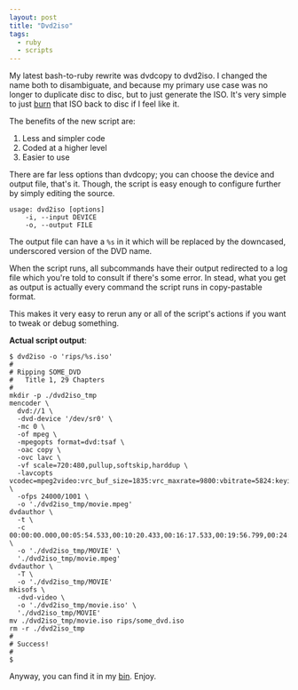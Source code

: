```yaml
---
layout: post
title: "Dvd2iso"
tags:
  - ruby
  - scripts
---
```


My latest bash-to-ruby rewrite was dvdcopy to dvd2iso. I changed the 
name both to disambiguate, and because my primary use case was no longer 
to duplicate disc to disc, but to just generate the ISO. It's very 
simple to just [burn][] that ISO back to disc if I feel like it.

[burn]: https://github.com/pbrisbin/scripts/blob/master/burn

The benefits of the new script are:

1. Less and simpler code
2. Coded at a higher level
3. Easier to use

There are far less options than dvdcopy; you can choose the device and 
output file, that's it. Though, the script is easy enough to configure 
further by simply editing the source.

```
usage: dvd2iso [options]
    -i, --input DEVICE
    -o, --output FILE
```

The output file can have a `%s` in it which will be replaced by the 
downcased, underscored version of the DVD name.

When the script runs, all subcommands have their output redirected to 
a log file which you're told to consult if there's some error. In stead, 
what you get as output is actually every command the script runs in 
copy-pastable format.

This makes it very easy to rerun any or all of the script's actions 
if you want to tweak or debug something.

**Actual script output**:

```
$ dvd2iso -o 'rips/%s.iso'
#
# Ripping SOME_DVD
#   Title 1, 29 Chapters
#
mkdir -p ./dvd2iso_tmp
mencoder \
  dvd://1 \
  -dvd-device '/dev/sr0' \
  -mc 0 \
  -of mpeg \
  -mpegopts format=dvd:tsaf \
  -oac copy \
  -ovc lavc \
  -vf scale=720:480,pullup,softskip,harddup \
  -lavcopts vcodec=mpeg2video:vrc_buf_size=1835:vrc_maxrate=9800:vbitrate=5824:keyint=18:vstrict=0:aspect=16/9:ilme:ildct \
  -ofps 24000/1001 \
  -o './dvd2iso_tmp/movie.mpeg'
dvdauthor \
  -t \
  -c 00:00:00.000,00:05:54.533,00:10:20.433,00:16:17.533,00:19:56.799,00:24:11.266,00:31:35.866,00:36:28.600,00:37:53.700,00:41:07.067,00:43:30.367,00:47:22.067,00:50:41.700,00:52:27.966,00:55:32.433,00:57:28.100,01:01:05.300,01:03:35.234,01:05:46.634,01:09:14.700,01:11:13.133,01:11:59.299,01:16:17.266,01:19:36.100,01:21:59.533,01:23:34.467,01:26:57.100,01:28:13.767,01:33:49.667 \
  -o './dvd2iso_tmp/MOVIE' \
  './dvd2iso_tmp/movie.mpeg'
dvdauthor \
  -T \
  -o './dvd2iso_tmp/MOVIE'
mkisofs \
  -dvd-video \
  -o './dvd2iso_tmp/movie.iso' \
  './dvd2iso_tmp/MOVIE'
mv ./dvd2iso_tmp/movie.iso rips/some_dvd.iso
rm -r ./dvd2iso_tmp
#
# Success!
#
$
```

Anyway, you can find it in my [bin][]. Enjoy.

[bin]: https://github.com/pbrisbin/scripts/blob/master/dvd2iso
